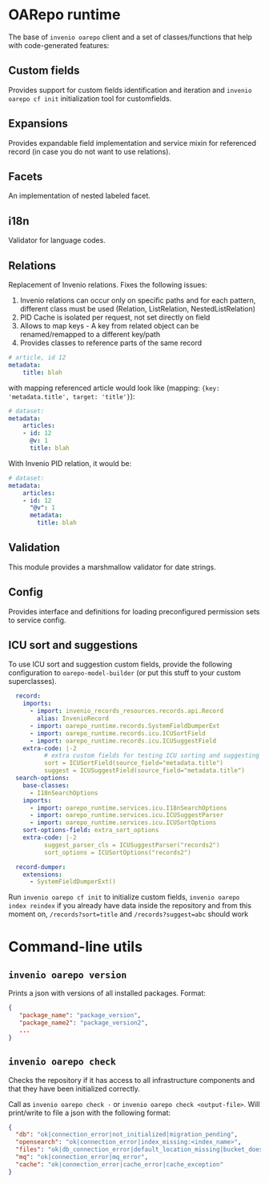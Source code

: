 # OARepo runtime

The base of `invenio oarepo` client and a set of classes/functions that help with code-generated features:

## Custom fields

Provides support for custom fields identification and iteration and `invenio oarepo cf init` 
initialization tool for customfields.

## Expansions

Provides expandable field implementation and service mixin for referenced record (in case you do not want to use relations).

## Facets

An implementation of nested labeled facet.

## i18n

Validator for language codes.

## Relations

Replacement of Invenio relations. Fixes the following issues:

1. Invenio relations can occur only on specific paths and for each pattern, different class must be used
   (Relation, ListRelation, NestedListRelation)
2. PID Cache is isolated per request, not set directly on field
3. Allows to map keys - A key from related object can be renamed/remapped to a different key/path
4. Provides classes to reference parts of the same record

```yaml
# article, id 12
metadata:
    title: blah
```

with mapping referenced article would look like (mapping: `{key: 'metadata.title', target: 'title'}`):

```yaml
# dataset:
metadata:
    articles:
    - id: 12
      @v: 1
      title: blah
```

With Invenio PID relation, it would be:

```yaml
# dataset:
metadata:
    articles:
    - id: 12
      "@v": 1
      metadata:
        title: blah
```

## Validation

This module provides a marshmallow validator for date strings.

## Config

Provides interface and definitions for loading 
preconfigured permission sets to service config.

## ICU sort and suggestions

To use ICU sort and suggestion custom fields, provide the following configuration
to `oarepo-model-builder` (or put this stuff to your custom superclasses).

```yaml
  record:
    imports:
      - import: invenio_records_resources.records.api.Record
        alias: InvenioRecord
      - import: oarepo_runtime.records.SystemFieldDumperExt
      - import: oarepo_runtime.records.icu.ICUSortField
      - import: oarepo_runtime.records.icu.ICUSuggestField
    extra-code: |-2
          # extra custom fields for testing ICU sorting and suggesting
          sort = ICUSortField(source_field="metadata.title")
          suggest = ICUSuggestField(source_field="metadata.title")
  search-options:
    base-classes:
      - I18nSearchOptions
    imports:
      - import: oarepo_runtime.services.icu.I18nSearchOptions
      - import: oarepo_runtime.services.icu.ICUSuggestParser
      - import: oarepo_runtime.services.icu.ICUSortOptions
    sort-options-field: extra_sort_options
    extra-code: |-2
          suggest_parser_cls = ICUSuggestParser("records2")
          sort_options = ICUSortOptions("records2")

  record-dumper:
    extensions:
      - SystemFieldDumperExt()
```

Run `invenio oarepo cf init` to initialize custom fields,
`invenio oarepo index reindex` if you already have data 
inside the repository and from this moment on, 
`/records?sort=title` and `/records?suggest=abc` should work

# Command-line utils

## `invenio oarepo version`

Prints a json with versions of all installed packages. Format:

```json
{
   "package_name": "package_version",
   "package_name2": "package_version2",
   ...
}
```

## `invenio oarepo check`

Checks the repository if it has access to all infrastructure components
and that they have been initialized correctly.

Call as `invenio oarepo check -` or `invenio oarepo check <output-file>`.
Will print/write to file a json with the following format:

```json
{
  "db": "ok|connection_error|not_initialized|migration_pending",
  "opensearch": "ok|connection_error|index_missing:<index_name>",
  "files": "ok|db_connection_error|default_location_missing|bucket_does_not_exist:<bucket_name>|db_error",
  "mq": "ok|connection_error|mq_error",
  "cache": "ok|connection_error|cache_error|cache_exception"
}
```
```json

```